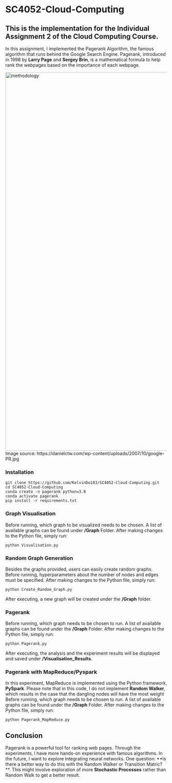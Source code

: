 # SC4052-Cloud-Computing

## This is the implementation for the **Individual Assignment 2** of the **Cloud Computing** Course.
In this assignment, I implemented the Pagerank Algorithm, the famous algorithm that runs behind the Google Search Engine.
Pagerank, introduced in 1998 by **Larry Page** and **Sergey Brin**, is a mathematical formula to help rank the webpages based on the importance of each webpage. 

<img width="1180" alt="methodology" src="https://danielctw.com/wp-content/uploads/2007/10/google-PR.jpg">
Image source: https://danielctw.com/wp-content/uploads/2007/10/google-PR.jpg

### Installation
```
git clone https://github.com/KelvinDo183/SC4052-Cloud-Computing.git
cd SC4052-Cloud-Computing
conda create -n pagerank python=3.8
conda activate pagerank
pip install -r requirements.txt
```

### Graph Visualisation
Before running, which graph to be visualized needs to be chosen. A list of available graphs can be found under **/Graph** Folder.
After making changes to the Python file, simply run:
```
python Visualisation.py
```

### Random Graph Generation
Besides the graphs provided, users can easily create random graphs. 
Before running, hyperparameters about the number of nodes and edges must be specified.
After making changes to the Python file, simply run:
```
python Create_Random_Graph.py
```
After executing, a new graph will be created under the **/Graph** folder.

### Pagerank 
Before running, which graph needs to be chosen to run. A list of available graphs can be found under the **/Graph** Folder.
After making changes to the Python file, simply run:
```
python Pagerank.py
```
After executing, the analysis and the experiment results will be displayed and saved under **/Visualisation_Results**.
### Pagerank with MapReduce/Pyspark
In this experiment, MapReduce is implemented using the Python framework, **PySpark**. Please note that in this code, I do not implement **Random Walker**, which results in the case that the dangling nodes will have the most weight
Before running, which graph needs to be chosen to run. A list of available graphs can be found under the **/Graph** Folder.
After making changes to the Python file, simply run:
```
python Pagerank_MapReduce.py
```

## Conclusion
Pagerank is a powerful tool for ranking web pages. Through the experiments, I have more hands-on experience with famous algorithms. In the future, I want to explore integrating neural networks. One question: **Is there a better way to do this with the Random Walker or Transition Matric? **. This might involve exploration of more **Stochastic Processes** rather than Random Walk to get a better result. 

